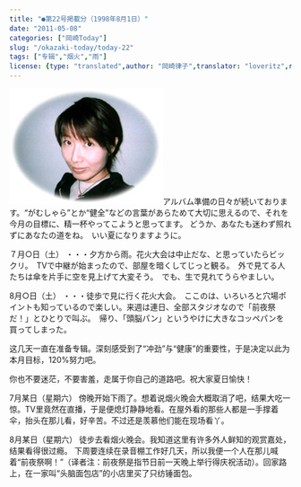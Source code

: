 ```yaml
---
title: "●第22号掲載分（1998年8月1日）"
date: "2011-05-08"
categories: ["岡崎Today"]
slug: "/okazaki-today/today-22"
tags: ["专辑","烟火","雨"]
license: {type: "translated",author: "岡崎律子",translator: "loveritz",reproduced-url: "http://www.ne.jp/asahi/okazaki/book/today/today22.html",reproduced-website: "岡崎律子Book"}
---
```


[![today20](./images/today20.jpg)](./images/today20.jpg)アルバム準備の日々が続いております。“がむしゃら”とか“健全”などの言葉があらためて大切に思えるので、それを今月の目標に、精一杯やってこようと思ってます。 どうか、あなたも迷わず照れずにあなたの道をね。　いい夏になりますように。  
  
７月○日（土） ・・・夕方から雨。花火大会は中止だな、と思っていたらビックリ。　TVで中継が始まったので、部屋を暗くしてじっと観る。　外で見てる人たちは傘を片手に空を見上げて大変そう。　でも、生で見れてうらやましい。  
  
8月○日（土） ・・・徒歩で見に行く花火大会。　ここのは、いろいろと穴場ポイントも知っているので楽しい。来週は連日、全部スタジオなので「前夜祭だ！」とひとりで叫ぶ。　帰り、「頭脳パン」というやけに大きなコッペパンを買ってしまった。  
  
这几天一直在准备专辑。深刻感受到了“冲劲”与“健康”的重要性，于是决定以此为本月目标，120%努力吧。  
  
你也不要迷茫，不要害羞，走属于你自己的道路吧。祝大家夏日愉快！  
  
7月某日（星期六） 傍晚开始下雨了。想着说烟火晚会大概取消了吧，结果大吃一惊。TV里竟然在直播，于是便熄灯静静地看。在屋外看的那些人都是一手撑着伞，抬头在那儿看，好辛苦。不过还是羡慕他们能在现场看丫。  
  
8月某日（星期六） 徒步去看烟火晚会。我知道这里有许多外人鲜知的观赏嘉处，结果看得很过瘾。 下周要连续在录音棚工作好几天，所以我便一个人在那儿喊着“前夜祭啊！”（译者注：前夜祭是指节日前一天晚上举行得庆祝活动）。回家路上，在一家叫“头脑面包店”的小店里买了只纺锤面包。
